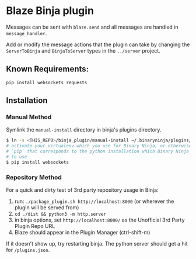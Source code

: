 # Blaze Binja plugin

Messages can be sent with `blaze.send` and all messages are handled in `message_handler`.

Add or modify the message actions that the plugin can take by changing the `ServerToBinja` and `BinjaToServer` types in the `../server` project.


## Known Requirements:

`pip install websockets requests`


## Installation


### Manual Method

Symlink the `manual-install` directory in binja's plugins directory.

```sh
$ ln -s <THIS_REPO>/binja_plugin/manual-install ~/.binaryninja/plugins/blaze
# activate your virtualenv which you use for Binary Ninja, or otherwise use the
# `pip` that corresponds to the python installation which Binary Ninja is configured
# to use
$ pip install websockets
```


### Repository Method

For a quick and dirty test of 3rd party repository usage in Binja:
1. run: `./package_plugin.sh http://localhost:8000` (or wherever the plugin will be served from)
2. `cd ./dist && python3 -m http.server`
3. in binja options, set `http://localhost:8000/` as the Unofficial 3rd Party Plugin Repo URL
4. Blaze should appear in the Plugin Manager (ctrl-shift-m)

If it doesn't show up, try restarting binja. The python server should get a hit for `/plugins.json`.

